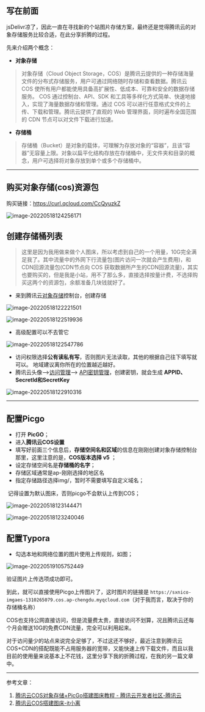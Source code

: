 ## 写在前面

jsDelivr凉了，因此一直在寻找新的个站图片存储方案，最终还是觉得腾讯云的对象存储服务比较合适，在此分享折腾的过程。

先来介绍两个概念：

* **对象存储**

> 对象存储（Cloud Object Storage，COS）是腾讯云提供的一种存储海量文件的分布式存储服务，用户可通过网络随时存储和查看数据。腾讯云 COS 使所有用户都能使用具备高扩展性、低成本、可靠和安全的数据存储服务。
> COS 通过控制台、API、SDK 和工具等多样化方式简单、快速地接入，实现了海量数据存储和管理。通过 COS 可以进行任意格式文件的上传、下载和管理。腾讯云提供了直观的 Web 管理界面，同时遍布全国范围的 CDN 节点可以对文件下载进行加速。

* **存储桶**

> 存储桶（Bucket）是对象的载体，可理解为存放对象的“容器”，且该“容器”无容量上限。对象以扁平化结构存放在存储桶中，无文件夹和目录的概念，用户可选择将对象存放到单个或多个存储桶中。

---



## 购买对象存储(cos)资源包

购买链接：https://curl.qcloud.com/CcQyuzkZ

![image-20220518124256171](https://cdn.jsdelivr.net/gh/sxfinn/CDN/img/202212021514174.png)

## 创建存储桶列表

> 这里是因为我用做来做个人图床，所以考虑到自己的一个用量，10G完全满足我了。其中流量中的外网下行流量包(图片访问一次就会产生费用)，和CDN回源流量包(CDN节点向 COS 获取数据所产生的CDN回源流量)，其实也要购买的，但是我是小站，用不了那么多，直接选择按量计费，不选择购买这两个的资源包，余额准备几块钱就好了。

* 来到腾讯云[对象存储](https://cloud.tencent.com/product/cos?from=10680)控制台，创建存储

![image-20220518122221501](https://cdn.jsdelivr.net/gh/sxfinn/CDN/img/202212021514925.png)

![image-20220518122519936](https://cdn.jsdelivr.net/gh/sxfinn/CDN/img/202212021514032.png)

* 高级配置可以不去管它

![image-20220518122547786](https://cdn.jsdelivr.net/gh/sxfinn/CDN/img/202212021515045.png)

- 访问权限选择**公有读私有写**，否则图片无法读取，其他的根据自己往下填写就可以。 地域建议离你所在的位置越近越好。 
- 腾讯云头像–>[访问管理](https://cloud.tencent.com/product/cam?from=10680)–> [API密钥管理](https://cloud.tencent.com/product/ssm?from=10680)，创建密钥，就会生成 **APPID、SecretId和SecretKey**

![image-20220518122910316](https://cdn.jsdelivr.net/gh/sxfinn/CDN/img/202212021515196.png)

---



## 配置Picgo

* 打开 **PicGO**；
* 进入**腾讯云COS设置**
* 填写好前面三个信息后，**存储空间名和区域**的信息在刚刚创建对象存储控制台那里，这里注意的是，**COS版本选择 v5** ；
* 设定存储空间名是**存储桶的名字**；
* 存储区域通常是ap-刚刚选择的地区名
* 指定存储路径选择img/，暂时不需要填写自定义域名；

​		记得设置为默认图床，否则picgo不会默认上传到COS；

![image-20220518123144471](https://cdn.jsdelivr.net/gh/sxfinn/CDN/img/202212021515357.png)

![image-20220518123240046](https://cdn.jsdelivr.net/gh/sxfinn/CDN/img/202212021515396.png)



## 配置Typora

* 勾选本地和网络位置的图片使用上传规则，如图；

![image-20220519105752449](https://cdn.jsdelivr.net/gh/sxfinn/CDN/img/202212021515964.png)

验证图片上传选项成功即可。

到此，就可以直接使用Picgo上传图片了，这时图片的链接是 `https://sxnico-imgaes-1310265079.cos.ap-chengdu.myqcloud.com`（对于我而言，取决于你的存储桶名称）

COS也支持公网直接访问，但是流量费太贵，直接访问不划算，况且腾讯云还每个月会赠送10G的免费CDN流量，完全可以利用起来。

对于访问量少的站点来说完全足够了，不过这还不够好，最近注意到腾讯云COS+CDN的搭配既能不占用服务器的宽带，又能快速上传下载文件，而且以我目前的使用量来说基本上不花钱，这里分享下我的折腾过程，在我的另一篇文章中。

---

参考文章：

1. [腾讯云COS对象存储+PicGo搭建图床教程 - 腾讯云开发者社区-腾讯云](https://cloud.tencent.com/developer/article/1834573)
2. [腾讯云COS搭建图床-it小离](https://www.itxiaoli.cn/archives/pic.html)
